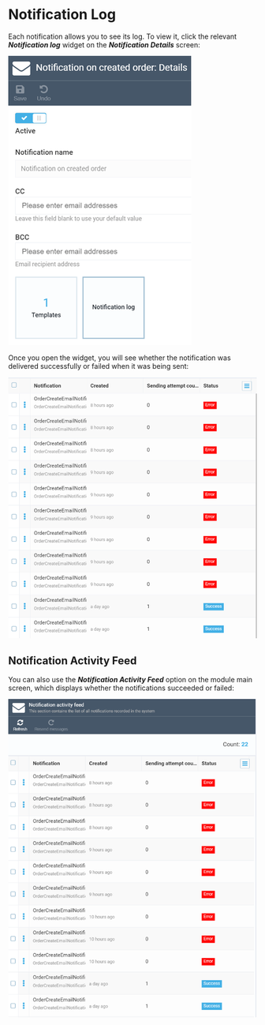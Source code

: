 # Notification Log
Each notification allows you to see its log. To view it, click the relevant ***Notification log*** widget on the ***Notification Details*** screen:

![Notification log](media/notification-log-widget.png)

Once you open the widget, you will see whether the notification was delivered successfully or failed when it was being sent:

![Notification log](media/notification-log.png)

## Notification Activity Feed

You can also use the ***Notification Activity Feed*** option on the module main screen, which displays whether the notifications succeeded or failed:

![Notification activity feed](media/notification-activity-feed.png)